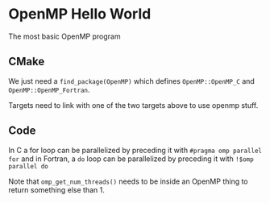 # OpenMP Hello World

The most basic OpenMP program

## CMake

We just need a `find_package(OpenMP)` which defines `OpenMP::OpenMP_C` and
`OpenMP::OpenMP_Fortran`.

Targets need to link with one of the two targets above to use openmp stuff.

## Code

In C a for loop can be parallelized by preceding it with `#pragma omp parallel
for` and in Fortran, a `do` loop can be parallelized by preceding it with
`!$omp parallel do`

Note that `omp_get_num_threads()` needs to be inside an OpenMP thing to return
something else than 1.

